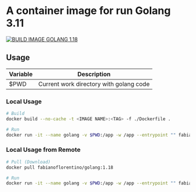 # A container image for run Golang 3.11

[![BUILD IMAGE GOLANG 1.18](https://github.com/fabianoflorentino/golang/actions/workflows/build.yml/badge.svg)](https://github.com/fabianoflorentino/golang/actions/workflows/build.yml)

## **Usage**

| **Variable** | **Description** |
| --- | --- |
| $PWD | Current work directory with golang code |

### **Local Usage**

```bash
# Build
docker build --no-cache -t <IMAGE NAME>:<TAG> -f ./Dockerfile .

# Run
docker run -it --name golang -v $PWD:/app -w /app --entrypoint "" fabianoflorentino/golang:1.18 sh
```

### **Local Usage from Remote**

```bash
# Pull (Download)
docker pull fabianoflorentino/golang:1.18

# Run
docker run -it --name golang -v $PWD:/app -w /app --entrypoint "" fabianoflorentino/golang:1.18 sh
```
